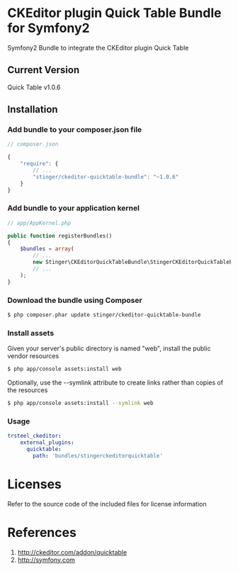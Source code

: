 # CKEditor plugin Quick Table Bundle for Symfony2
Symfony2 Bundle to integrate the CKEditor plugin Quick Table

## Current Version

Quick Table v1.0.6

## Installation

### Add bundle to your composer.json file

``` js
// composer.json

{
    "require": {
		// ...
        "stinger/ckeditor-quicktable-bundle": "~1.0.6"
    }
}
```

### Add bundle to your application kernel

``` php
// app/AppKernel.php

public function registerBundles()
{
    $bundles = array(
        // ...
        new Stinger\CKEditorQuickTableBundle\StingerCKEditorQuickTableBundle(),
        // ...
    );
}
```

### Download the bundle using Composer

``` bash
$ php composer.phar update stinger/ckeditor-quicktable-bundle
```

### Install assets

Given your server's public directory is named "web", install the public vendor resources

``` bash
$ php app/console assets:install web
```

Optionally, use the --symlink attribute to create links rather than copies of the resources 

``` bash
$ php app/console assets:install --symlink web
```

### Usage

``` yaml
trsteel_ckeditor:
    external_plugins:
      quicktable:
        path: 'bundles/stingerckeditorquicktable'
```



# Licenses

Refer to the source code of the included files for license information

# References

1. http://ckeditor.com/addon/quicktable
2. http://symfony.com

